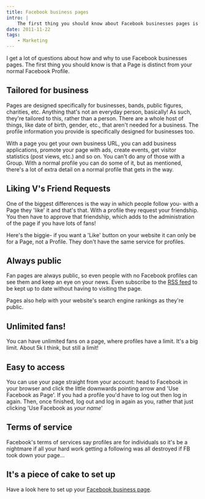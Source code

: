 ```yaml
---
title: Facebook business pages
intro: |
    The first thing you should know about Facebook businesses pages is that they're distinct from your normal Facebook profile.
date: 2011-11-22
tags:
    - Marketing
---
```


I get a lot of questions about how and why to use Facebook businesses pages. The first thing you should know is that a Page is distinct from your normal Facebook Profile.


## Tailored for business

Pages are designed specifically for businesses, bands, public figures, charities, etc. Anything that's not an everyday person, basically! As such, they're tailored to this, rather than a person. There are a whole host of things, like date of birth, gender, etc., that aren't needed for a business. The profile information you provide is specifically designed for businesses too.

With a page you get your own business URL, you can add business applications, promote your page with ads, create events, get visitor statistics (post views, etc.) and so on. You can't do any of those with a Group. With a normal profile you can do some of it, but as mentioned, there's a lot of extra detail on a normal profile that gets in the way.


## Liking V's Friend Requests

One of the biggest differences is the way in which people follow you- with a Page they 'like' it and that's that. With a profile they request your friendship. You then have to approve that friendship, which adds to the administration of the page if you have lots of fans!

Here's the biggie- if you want a 'Like' button on your website it can only be for a Page, not a Profile. They don't have the same service for profiles.


## Always public

Fan pages are always public, so even people with no Facebook profiles can see them and keep an eye on your news. Even subscribe to the [RSS feed](/blog/whats-rss-all-about) to be kept up to date without having to visiting the page.

Pages also help with your website's search engine rankings as they're public.


## Unlimited fans!

You can have unlimited fans on a page, where profiles have a limit. It's a big limit. About 5k I think, but still a limit!


## Easy to access

You can use your page straight from your account: head to Facebook in your browser and click the little downwards pointing arrow and 'Use Facebook as Page'. If you had a profile you'd have to log out then log in again. Then, once finished, log out and log in again as you, rather that just clicking 'Use Facebook as _your name_'


## Terms of service

Facebook's terms of services say profiles are for individuals so it's be a nightmare if all your hard work getting a following was all destroyed if FB took down your page…


## It's a piece of cake to set up

Have a look here to set up your [Facebook business page](http://www.facebook.com/pages/create.php).
